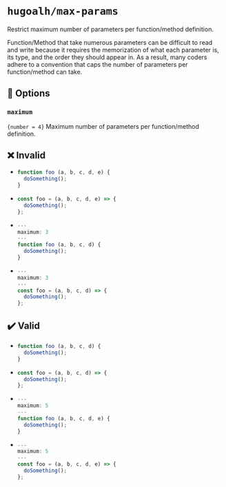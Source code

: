 # `hugoalh/max-params`

Restrict maximum number of parameters per function/method definition.

Function/Method that take numerous parameters can be difficult to read and write because it requires the memorization of what each parameter is, its type, and the order they should appear in. As a result, many coders adhere to a convention that caps the number of parameters per function/method can take.

## 🔧 Options

### `maximum`

`{number = 4}` Maximum number of parameters per function/method definition.

## ❌ Invalid

- ```ts
  function foo (a, b, c, d, e) {
    doSomething();
  }
  ```
- ```ts
  const foo = (a, b, c, d, e) => {
    doSomething();
  };
  ```
- ```ts
  ---
  maximum: 3
  ---
  function foo (a, b, c, d) {
    doSomething();
  }
  ```
- ```ts
  ---
  maximum: 3
  ---
  const foo = (a, b, c, d) => {
    doSomething();
  };
  ```

## ✔️ Valid

- ```ts
  function foo (a, b, c, d) {
    doSomething();
  }
  ```
- ```ts
  const foo = (a, b, c, d) => {
    doSomething();
  };
  ```
- ```ts
  ---
  maximum: 5
  ---
  function foo (a, b, c, d, e) {
    doSomething();
  }
  ```
- ```ts
  ---
  maximum: 5
  ---
  const foo = (a, b, c, d, e) => {
    doSomething();
  };
  ```
